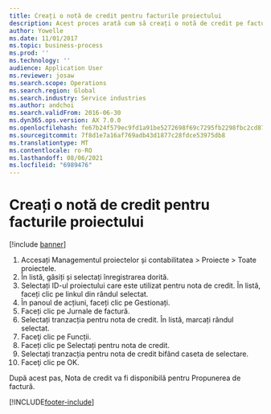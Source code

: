 ```yaml
---
title: Creați o notă de credit pentru facturile proiectului
description: Acest proces arată cum să creați o notă de credit pe facturile de proiect care au fost înregistrate.
author: Yowelle
ms.date: 11/01/2017
ms.topic: business-process
ms.prod: ''
ms.technology: ''
audience: Application User
ms.reviewer: josaw
ms.search.scope: Operations
ms.search.region: Global
ms.search.industry: Service industries
ms.author: andchoi
ms.search.validFrom: 2016-06-30
ms.dyn365.ops.version: AX 7.0.0
ms.openlocfilehash: fe67b24f579ec9fd1a91be5272698f69c7295fb2298fbc2cd872f24a5858ce99
ms.sourcegitcommit: 7f8d1e7a16af769adb43d1877c28fdce53975db8
ms.translationtype: MT
ms.contentlocale: ro-RO
ms.lasthandoff: 08/06/2021
ms.locfileid: "6989476"
---
```

# <a name="create-a-credit-note-on-project-invoices"></a>Creați o notă de credit pentru facturile proiectului

[!include [banner](../../includes/banner.md)]

1. Accesați Managementul proiectelor și contabilitatea > Proiecte > Toate proiectele. 
2. În listă, găsiți și selectați înregistrarea dorită. 
3. Selectați ID-ul proiectului care este utilizat pentru nota de credit. În listă, faceți clic pe linkul din rândul selectat. 
4. În panoul de acțiuni, faceți clic pe Gestionați. 
5. Faceți clic pe Jurnale de factură. 
6. Selectați tranzacția pentru nota de credit. În listă, marcați rândul selectat. 
7. Faceţi clic pe Funcții. 
8. Faceți clic pe Selectați pentru nota de credit. 
9. Selectați tranzacția pentru nota de credit bifând caseta de selectare.
10. Faceţi clic pe OK. 

După acest pas, Nota de credit va fi disponibilă pentru Propunerea de factură.


[!INCLUDE[footer-include](../../includes/footer-banner.md)]